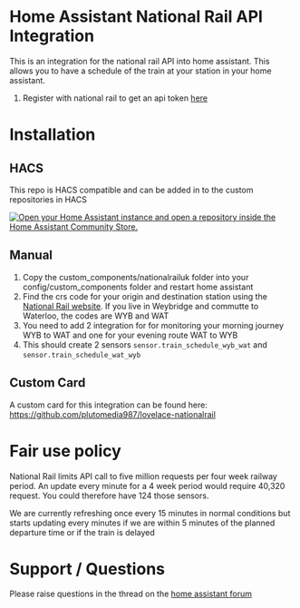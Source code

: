 # Home Assistant National Rail API Integration

This is an integration for the national rail API into home assistant.
This allows you to have a schedule of the train at your station in your home assistant.

1. Register with national rail to get an api token [here](http://realtime.nationalrail.co.uk/OpenLDBWSRegistration/)
   
# Installation
## HACS
This repo is HACS compatible and can be added in to the custom repositories in HACS

[![Open your Home Assistant instance and open a repository inside the Home Assistant Community Store.](https://my.home-assistant.io/badges/hacs_repository.svg)](https://my.home-assistant.io/redirect/hacs_repository/?owner=plutomedia987&repository=https%3A%2F%2Fgithub.com%2Fplutomedia987%2Fhomeassistant_nationalrail&category=Integration)

## Manual
1. Copy the custom_components/nationalrailuk folder into your config/custom_components folder and restart home assistant
2. Find the crs code for your origin and destination station using the [National Rail website](https://www.nationalrail.co.uk/). If you live in Weybridge and commutte to Waterloo, the codes are WYB and WAT
3. You need to add 2 integration for for monitoring your morning journey WYB to WAT and one for your evening route WAT to WYB
4. This should create 2 sensors `sensor.train_schedule_wyb_wat` and `sensor.train_schedule_wat_wyb`

## Custom Card
A custom card for this integration can be found here:
https://github.com/plutomedia987/lovelace-nationalrail

# Fair use policy

National Rail limits API call to five million requests per four week railway period.
An update every minute for a 4 week period would require 40,320 request. You could therefore have 124 those sensors.

We are currently refreshing once every 15 minutes in normal conditions but starts updating every minutes if we are within 5 minutes of the planned departure time or if the train is delayed

# Support / Questions

Please raise questions in the thread on the 
[home assistant forum](https://community.home-assistant.io/t/national-rail-integration-fork-of-jfparis/803104/41)

